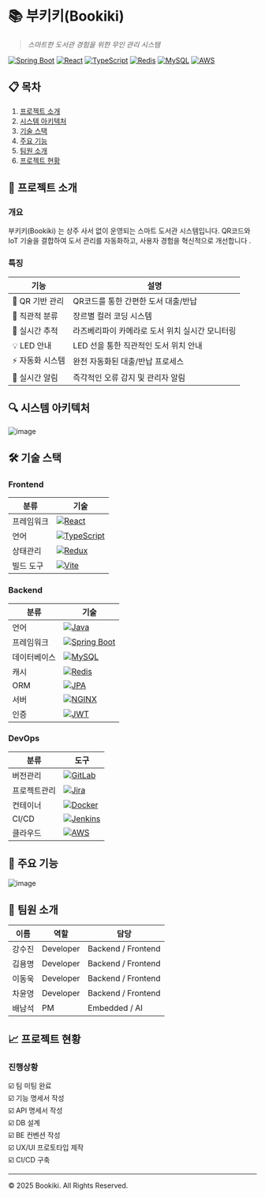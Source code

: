 # 📚 부키키(Bookiki)

> _스마트한 도서관 경험을 위한 무인 관리 시스템_

[![Spring Boot](https://img.shields.io/badge/Spring%20Boot-6DB33F?style=flat-square&logo=Spring%20Boot&logoColor=white)](/)
[![React](https://img.shields.io/badge/React-61DAFB?style=flat-square&logo=React&logoColor=black)](/)
[![TypeScript](https://img.shields.io/badge/TypeScript-3178C6?style=flat-square&logo=TypeScript&logoColor=white)](/)
[![Redis](https://img.shields.io/badge/Redis-DC382D?style=flat-square&logo=Redis&logoColor=white)](/)
[![MySQL](https://img.shields.io/badge/MySQL-4479A1?style=flat-square&logo=MySQL&logoColor=white)](/)
[![AWS](https://img.shields.io/badge/AWS-232F3E?style=flat-square&logo=Amazon%20AWS&logoColor=white)](/)

## 📋 목차

1. [프로젝트 소개](#-프로젝트-소개)
2. [시스템 아키텍처](#-시스템-아키텍처)
3. [기술 스택](#-기술-스택)
4. [주요 기능](#-주요-기능)
5. [팀원 소개](#-팀원-소개)
6. [프로젝트 현황](#-프로젝트-현황)

## 🎯 프로젝트 소개

### 개요

부키키(Bookiki) 는 상주 사서 없이 운영되는 스마트 도서관 시스템입니다. QR코드와 IoT 기술을 결합하여 도서 관리를 자동화하고, 사용자 경험을 혁신적으로 개선합니다 .

### 특징

| 기능             | 설명                                            |
| ---------------- | ----------------------------------------------- |
| 📱 QR 기반 관리  | QR코드를 통한 간편한 도서 대출/반납             |
| 🎨 직관적 분류   | 장르별 컬러 코딩 시스템                         |
| 📸 실시간 추적   | 라즈베리파이 카메라로 도서 위치 실시간 모니터링 |
| 💡 LED 안내      | LED 선을 통한 직관적인 도서 위치 안내           |
| ⚡ 자동화 시스템 | 완전 자동화된 대출/반납 프로세스                |
| 🔔 실시간 알림   | 즉각적인 오류 감지 및 관리자 알림               |

## 🔍 시스템 아키텍처

![image](https://github.com/user-attachments/assets/7d501541-1703-426e-a1da-1f4aac49c36d)

## 🛠 기술 스택

### Frontend

| 분류       | 기술                                                                                                                 |
| ---------- | -------------------------------------------------------------------------------------------------------------------- |
| 프레임워크 | [![React](https://img.shields.io/badge/React-61DAFB?style=flat-square&logo=React&logoColor=black)](/)                |
| 언어       | [![TypeScript](https://img.shields.io/badge/TypeScript-3178C6?style=flat-square&logo=TypeScript&logoColor=white)](/) |
| 상태관리   | [![Redux](https://img.shields.io/badge/Redux-764ABC?style=flat-square&logo=Redux&logoColor=white)](/)                |
| 빌드 도구  | [![Vite](https://img.shields.io/badge/Vite-646CFF?style=flat-square&logo=Vite&logoColor=white)](/)                   |

### Backend

| 분류         | 기술                                                                                                                        |
| ------------ | --------------------------------------------------------------------------------------------------------------------------- |
| 언어         | [![Java](https://img.shields.io/badge/Java-007396?style=flat-square&logo=Java&logoColor=white)](/)                          |
| 프레임워크   | [![Spring Boot](https://img.shields.io/badge/Spring%20Boot-6DB33F?style=flat-square&logo=Spring%20Boot&logoColor=white)](/) |
| 데이터베이스 | [![MySQL](https://img.shields.io/badge/MySQL-4479A1?style=flat-square&logo=MySQL&logoColor=white)](/)                       |
| 캐시         | [![Redis](https://img.shields.io/badge/Redis-DC382D?style=flat-square&logo=Redis&logoColor=white)](/)                       |
| ORM          | [![JPA](https://img.shields.io/badge/JPA-6DB33F?style=flat-square&logo=Hibernate&logoColor=white)](/)                       |
| 서버         | [![NGINX](https://img.shields.io/badge/NGINX-009639?style=flat-square&logo=NGINX&logoColor=white)](/)                       |
| 인증         | [![JWT](https://img.shields.io/badge/JWT-000000?style=flat-square&logo=JSON%20Web%20Tokens&logoColor=white)](/)             |

### DevOps

| 분류         | 도구                                                                                                        |
| ------------ | ----------------------------------------------------------------------------------------------------------- |
| 버전관리     | [![GitLab](https://img.shields.io/badge/GitLab-FC6D26?style=flat-square&logo=GitLab&logoColor=white)](/)    |
| 프로젝트관리 | [![Jira](https://img.shields.io/badge/Jira-0052CC?style=flat-square&logo=Jira&logoColor=white)](/)          |
| 컨테이너     | [![Docker](https://img.shields.io/badge/Docker-2496ED?style=flat-square&logo=Docker&logoColor=white)](/)    |
| CI/CD        | [![Jenkins](https://img.shields.io/badge/Jenkins-D24939?style=flat-square&logo=Jenkins&logoColor=white)](/) |
| 클라우드     | [![AWS](https://img.shields.io/badge/AWS-232F3E?style=flat-square&logo=Amazon%20AWS&logoColor=white)](/)    |

## 💫 주요 기능

![image](https://github.com/user-attachments/assets/3f54a714-7147-4acd-af4b-0a56bf73196e)

## 👥 팀원 소개

| 이름   | 역할      | 담당               |
| ------ | --------- | ------------------ |
| 강수진 | Developer | Backend / Frontend |
| 김용명 | Developer | Backend / Frontend |
| 이동욱 | Developer | Backend / Frontend |
| 차윤영 | Developer | Backend / Frontend |
| 배남석 | PM        | Embedded / AI      |

## 📈 프로젝트 현황

### 진행상황

☑️ 팀 미팅 완료  
☑️ 기능 명세서 작성  
☑️ API 명세서 작성  
☑️ DB 설계  
☑️ BE 컨벤션 작성  
☑️ UX/UI 프로토타입 제작  
☑️ CI/CD 구축

---

© 2025 Bookiki. All Rights Reserved.
